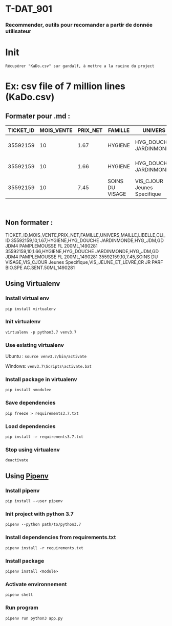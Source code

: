 # T-DAT_901
### Recommender, outils pour recomander a partir de donnée utilisateur

# Init

`Récupérer "KaDo.csv" sur gandalf, à mettre a la racine du project`


# Ex: csv file of 7 million lines (KaDo.csv)

## Formater pour .md :

|TICKET_ID|MOIS_VENTE|PRIX_NET|FAMILLE|UNIVERS|MAILLE|LIBELLE|CLI_ID|
|---------|----------|--------|-------|-------|------|-------|-------|
|35592159|10|1.67|HYGIENE|HYG_DOUCHE JARDINMONDE|HYG_JDM|GD JDM4 PAMPLEMOUSSE FL 200ML|1490281|
|35592159|10|1.66|HYGIENE|HYG_DOUCHE JARDINMONDE|HYG_JDM|GD JDM4 PAMPLEMOUSSE FL 200ML|1490281|
|35592159|10|7.45|SOINS DU VISAGE|VIS_CJOUR Jeunes Specifique|VIS_JEUNE_ET_LEVRE|CR JR PARF BIO.SPE AC.SENT.50ML|1490281|

<br/>

## Non formater :

TICKET_ID,MOIS_VENTE,PRIX_NET,FAMILLE,UNIVERS,MAILLE,LIBELLE,CLI_ID
35592159,10,1.67,HYGIENE,HYG_DOUCHE JARDINMONDE,HYG_JDM,GD JDM4 PAMPLEMOUSSE FL 200ML,1490281
35592159,10,1.66,HYGIENE,HYG_DOUCHE JARDINMONDE,HYG_JDM,GD JDM4 PAMPLEMOUSSE FL 200ML,1490281
35592159,10,7.45,SOINS DU VISAGE,VIS_CJOUR Jeunes Specifique,VIS_JEUNE_ET_LEVRE,CR JR PARF BIO.SPE AC.SENT.50ML,1490281


## Using Virtualenv
### Install virtual env
`pip install virtualenv`

### Init virtualenv
`virtualenv -p python3.7 venv3.7`

### Use existing virtualenv
Ubuntu : 
`source venv3.7/bin/activate`

Windows: 
`venv3.7\Scripts\activate.bat`

### Install package in virtualenv
`pip install <module>`

### Save dependencies
`pip freeze > requirements3.7.txt`

### Load dependencies
`pip install -r requirements3.7.txt`

### Stop using virtualenv
`deactivate`

## Using [Pipenv](https://pipenv.pypa.io/en/latest/)
### Install pipenv
`pip install --user pipenv`

### Init project with python 3.7
`pipenv --python path/to/python3.7`

### Install dependencies from requirements.txt 
`pipenv install -r requirements.txt`

### Install package
`pipenv install <module>`

### Activate environnement
`pipenv shell`

### Run program
`pipenv run python3 app.py`
